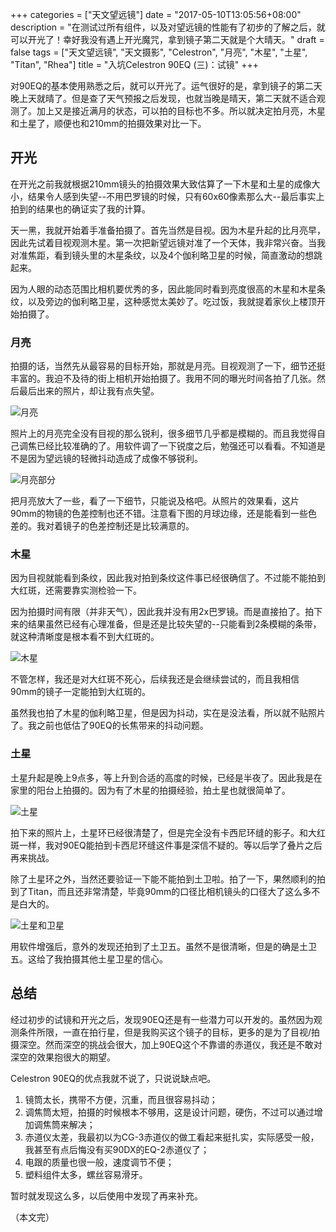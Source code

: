+++
categories = ["天文望远镜"]
date = "2017-05-10T13:05:56+08:00"
description = "在测试过所有组件，以及对望远镜的性能有了初步的了解之后，就可以开光了！幸好我没有遇上开光魔咒，拿到镜子第二天就是个大晴天。"
draft = false
tags = ["天文望远镜", "天文摄影", "Celestron", "月亮", "木星", "土星", "Titan", "Rhea"]
title = "入坑Celestron 90EQ (三)：试镜"
+++

对90EQ的基本使用熟悉之后，就可以开光了。运气很好的是，拿到镜子的第二天晚上天就晴了。但是查了天气预报之后发现，也就当晚是晴天，第二天就不适合观测了。加上又是接近满月的状态，可以拍的目标也不多。所以就决定拍月亮，木星和土星了，顺便也和210mm的拍摄效果对比一下。

<!--more-->

## 开光

在开光之前我就根据210mm镜头的拍摄效果大致估算了一下木星和土星的成像大小，结果令人感到失望--不用巴罗镜的时候，只有60x60像素那么大--最后事实上拍到的结果也的确证实了我的计算。

天一黑，我就开始着手准备拍摄了。首先当然是目视。因为木星升起的比月亮早，因此先试着目视观测木星。第一次把新望远镜对准了一个天体，我非常兴奋。当我对准焦距，看到镜头里的木星条纹，以及4个伽利略卫星的时候，简直激动的想跳起来。

因为人眼的动态范围比相机要优秀的多，因此能同时看到亮度很高的木星和木星条纹，以及旁边的伽利略卫星，这种感觉太美妙了。吃过饭，我就提着家伙上楼顶开始拍摄了。

### 月亮

拍摄的话，当然先从最容易的目标开始，那就是月亮。目视观测了一下，细节还挺丰富的。我迫不及待的街上相机开始拍摄了。我用不同的曝光时间各拍了几张。然后最后出来的照片，却让我有点失望。

![月亮](/images/moon_20170507.jpg)

照片上的月亮完全没有目视的那么锐利，很多细节几乎都是模糊的。而且我觉得自己调焦已经比较准确的了。用软件调了一下锐度之后，勉强还可以看看。不知道是不是因为望远镜的轻微抖动造成了成像不够锐利。

![月亮部分](/images/moon_partial_20170507.jpg)

把月亮放大了一些，看了一下细节，只能说及格吧。从照片的效果看，这片90mm的物镜的色差控制也还不错。注意看下图的月球边缘，还是能看到一些色差的。我对着镜子的色差控制还是比较满意的。

### 木星

因为目视就能看到条纹，因此我对拍到条纹这件事已经很确信了。不过能不能拍到大红斑，还需要靠实测检验一下。

因为拍摄时间有限（并非天气），因此我并没有用2x巴罗镜。而是直接拍了。拍下来的结果虽然已经有心理准备，但是还是比较失望的--只能看到2条模糊的条带，就这种清晰度是根本看不到大红斑的。

![木星](/images/jupiter_20170507.png)

不管怎样，我还是对大红斑不死心，后续我还是会继续尝试的，而且我相信90mm的镜子一定能拍到大红斑的。

虽然我也拍了木星的伽利略卫星，但是因为抖动，实在是没法看，所以就不贴照片了。我之前也低估了90EQ的长焦带来的抖动问题。

### 土星

土星升起是晚上9点多，等上升到合适的高度的时候，已经是半夜了。因此我是在家里的阳台上拍摄的。因为有了木星的拍摄经验，拍土星也就很简单了。

![土星](/images/saturn_20170507.jpg)

拍下来的照片上，土星环已经很清楚了，但是完全没有卡西尼环缝的影子。和大红斑一样，我对90EQ能拍到卡西尼环缝这件事是深信不疑的。等以后学了叠片之后再来挑战。

除了土星环之外，当然还要验证一下能不能拍到土卫啦。拍了一下，果然顺利的拍到了Titan，而且还非常清楚，毕竟90mm的口径比相机镜头的口径大了这么多不是白大的。

![土星和卫星](/images/saturn_moons_20170507.png)

用软件增强后，意外的发现还拍到了土卫五。虽然不是很清晰，但是的确是土卫五。这给了我拍摄其他土星卫星的信心。

## 总结

经过初步的试镜和开光之后，发现90EQ还是有一些潜力可以开发的。虽然因为观测条件所限，一直在拍行星，但是我购买这个镜子的目标，更多的是为了目视/拍摄深空。然而深空的挑战会很大，加上90EQ这个不靠谱的赤道仪，我还是不敢对深空的效果抱很大的期望。

Celestron 90EQ的优点我就不说了，只说说缺点吧。

1. 镜筒太长，携带不方便，沉重，而且很容易抖动；
2. 调焦筒太短，拍摄的时候根本不够用，这是设计问题，硬伤，不过可以通过增加调焦筒来解决；
3. 赤道仪太差，我最初以为CG-3赤道仪的做工看起来挺扎实，实际感受一般，我甚至有点后悔没有买90DX的EQ-2赤道仪了；
4. 电跟的质量也很一般，速度调节不便；
5. 塑料组件太多，螺丝容易滑牙。

暂时就发现这么多，以后使用中发现了再来补充。

（本文完）
